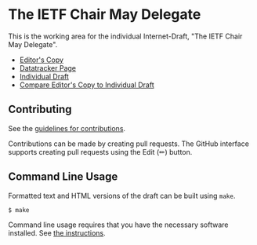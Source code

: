 # The IETF Chair May Delegate

This is the working area for the individual Internet-Draft, "The IETF Chair May Delegate".

* [Editor's Copy](https://larseggert.github.io/ietf-chair-may-delegate/#go.draft-eggert-ietf-chair-may-delegate.html)
* [Datatracker Page](https://datatracker.ietf.org/doc/draft-eggert-ietf-chair-may-delegate)
* [Individual Draft](https://datatracker.ietf.org/doc/html/draft-eggert-ietf-chair-may-delegate)
* [Compare Editor's Copy to Individual Draft](https://larseggert.github.io/ietf-chair-may-delegate/#go.draft-eggert-ietf-chair-may-delegate.diff)


## Contributing

See the
[guidelines for contributions](https://github.com/larseggert/ietf-chair-may-delegate/blob/main/CONTRIBUTING.md).

Contributions can be made by creating pull requests.
The GitHub interface supports creating pull requests using the Edit (✏) button.


## Command Line Usage

Formatted text and HTML versions of the draft can be built using `make`.

```sh
$ make
```

Command line usage requires that you have the necessary software installed.  See
[the instructions](https://github.com/martinthomson/i-d-template/blob/main/doc/SETUP.md).

